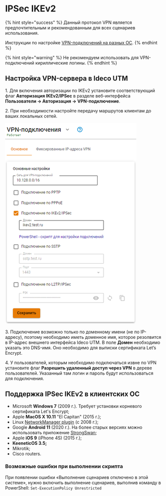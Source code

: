 # IPSec IKEv2

{% hint style="success" %}
Данный протокол VPN является предпочтительным и рекомендованным для всех сценариев использования. 

Инструкции по настройке [VPN-подключений на разных ОС](/recipes/popular-recipes/vpn/README.md).
{% endhint %}

{% hint style="warning" %}
Не рекомендуем использовать для VPN-подключений кириллические логины.
{% endhint %}

## Настройка VPN-сервера в Ideco UTM

1\. Для включения авторизации по IKEv2 установите соответствующий флаг **Авторизация IKEv2/IPSec** в разделе веб-интерфейса **Пользователи -> Авторизация -> VPN-подключение**.

2\. При необходимости настройте передачу маршрутов клиентам до ваших локальных сетей.

![](../../../../.gitbook/assets/ipsec-ikev2-9-11.png)

3\. Подключение возможно только по доменному имени (не по IP-адресу), поэтому необходимо иметь доменное имя, которое резолвится в IP-адрес внешнего интерфейса Ideco UTM. В поле **Домен** необходимо указать это DNS-имя. Оно необходимо для выписки сертификата Let’s Encrypt.

4\. У пользователей, которым необходимо подключаться извне по VPN установите флаг **Разрешить удаленный доступ через VPN** в дереве пользователей. Указанный там логин и пароль будут использоваться для подключения.

## Поддержка IPSec IKEv2 в клиентских ОС

* Microsoft **Windows 7** (2009 г.). Требует установки корневого сертификата Let's Encrypt;
* Apple **MacOS X 10.11** "El Capitan" (2015 г.);
* Linux [NetworkManager plugin](https://wiki.strongswan.org/projects/strongswan/wiki/NetworkManager) (c 2008 г.);
* Google **Android 11** (2020 г.). На более старых версиях можно использовать приложение [StrongSwan](https://play.google.com/store/apps/details?id=org.strongswan.android);
* Apple **iOS 9** (iPhone 4S) (2015 г.);
* **KeeneticOS 3.5;**
* Mikrotik;
* Cisco routers.

### Возможные ошибки при выполнении скрипта

При появлении ошибки «Выполнение сценариев отключено в этой системе», нужно включить выполнение сценариев, выполнив команду в PowerShell: `Set-ExecutionPolicy Unrestricted`
